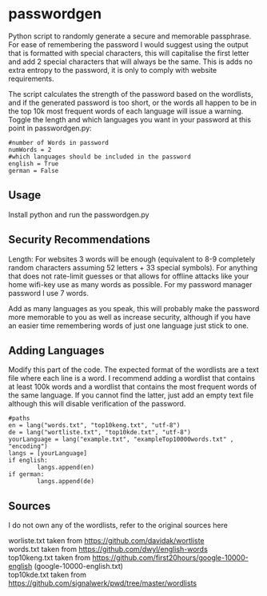 # passwordgen
Python script to randomly generate a secure and memorable passphrase.
For ease of remembering the password I would suggest using the output that is formatted with special characters, this will capitalise the first letter and add 2 special characters that will always be the same. This is adds no extra entropy to the password, it is only to comply with website requirements.

The script calculates the strength of the password based on the wordlists, and if the generated password is too short, or the words all happen to be in the top 10k most frequent words of each language will issue a warning.  
Toggle the length and which languages you want in your password at this point in passwordgen.py:

```
#number of Words in password
numWords = 2
#which languages should be included in the password
english = True
german = False
```

## Usage
Install python and run the passwordgen.py

## Security Recommendations

Length: For websites 3 words will be enough (equivalent to 8-9 completely random characters assuming 52 letters + 33 special symbols).
For anything that does not rate-limit guesses or that allows for offline attacks like your home wifi-key use as many words as possible.
For my password manager password I use 7 words.

Add as many languages as you speak, this will probably make the password more memorable to you as well as increase security, although if you have an easier time remembering words of just one language just stick to one. 


## Adding Languages

Modify this part of the code. 
The expected format of the wordlists are a text file where each line is a word.
I recommend adding a wordlist that contains at least 100k words and a wordlist that contains the most frequent words of the same language.
If you cannot find the latter, just add an empty text file although this will disable verification of the password.

```
#paths
en = lang("words.txt", "top10keng.txt", "utf-8")
de = lang("wortliste.txt", "top10kde.txt", "utf-8")
yourLanguage = lang("example.txt", "exampleTop10000words.txt" , "encoding")
langs = [yourLanguage]
if english:
        langs.append(en)
if german:
        langs.append(de)

```

## Sources
I do not own any of the wordlists, refer to the original sources here

worliste.txt taken from https://github.com/davidak/wortliste  
words.txt taken from https://github.com/dwyl/english-words  
top10keng.txt taken from https://github.com/first20hours/google-10000-english (google-10000-english.txt)  
top10kde.txt taken from https://github.com/signalwerk/pwd/tree/master/wordlists  

